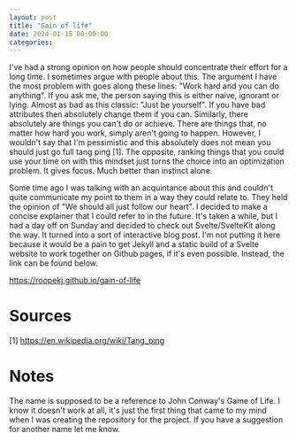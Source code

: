 ```yaml
---
layout: post
title: "Gain of life"
date: 2024-01-15 00:00:00
categories:
---
```


I've had a strong opinion on how people should concentrate their effort for a long time. I sometimes argue with people about this. The argument I have the most problem with goes along these lines: "Work hard and you can do anything". If you ask me, the person saying this is either naive, ignorant or lying. Almost as bad as this classic: "Just be yourself". If you have bad attributes then absolutely change them if you can. Similarly, there absolutely are things you can't do or achieve. There are things that, no matter how hard you work, simply aren't going to happen. However, I wouldn't say that I'm pessimistic and this absolutely does not mean you should just go full tang ping [1]. The opposite, ranking things that you could use your time on with this mindset just turns the choice into an optimization problem. It gives focus. Much better than instinct alone.

Some time ago I was talking with an acquintance about this and couldn't quite communicate my point to them in a way they could relate to. They held the opinion of "We should all just follow our heart". I decided to make a concise explainer that I could refer to in the future. It's taken a while, but I had a day off on Sunday and decided to check out Svelte/SvelteKit along the way. It turned into a sort of interactive blog post. I'm not putting it here because it would be a pain to get Jekyll and a static build of a Svelte website to work together on Github pages, if it's even possible. Instead, the link can be found below.

https://roopekj.github.io/gain-of-life

# Sources

[1] https://en.wikipedia.org/wiki/Tang_ping

# Notes

The name is supposed to be a reference to John Conway's Game of Life. I know it doesn't work at all, it's just the first thing that came to my mind when I was creating the repository for the project. If you have a suggestion for another name let me know.
